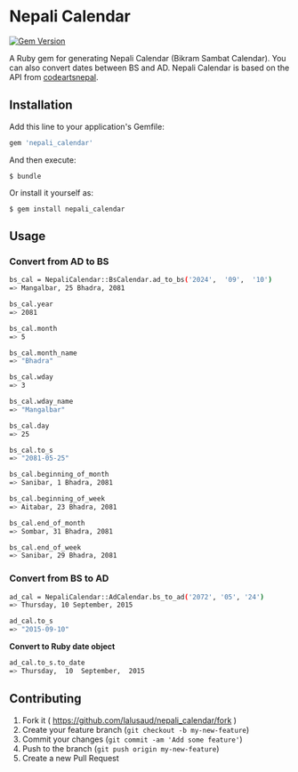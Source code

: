 # Nepali Calendar

[![Gem Version](https://badge.fury.io/rb/nepali_calendar.svg)](http://badge.fury.io/rb/nepali_calendar)

A Ruby gem for generating Nepali Calendar (Bikram Sambat Calendar). You can also convert dates between BS and AD. Nepali Calendar is based on the API from [codeartsnepal](http://sourceforge.net/projects/nepalidateconve/).

## Installation

Add this line to your application's Gemfile:

```ruby
gem 'nepali_calendar'
```

And then execute:

    $ bundle

Or install it yourself as:

    $ gem install nepali_calendar

## Usage

### Convert from AD to BS

```sh
bs_cal = NepaliCalendar::BsCalendar.ad_to_bs('2024',  '09',  '10')
=> Mangalbar, 25 Bhadra, 2081

bs_cal.year
=> 2081

bs_cal.month
=> 5

bs_cal.month_name
=> "Bhadra"

bs_cal.wday
=> 3

bs_cal.wday_name
=> "Mangalbar"

bs_cal.day
=> 25

bs_cal.to_s
=> "2081-05-25" 

bs_cal.beginning_of_month
=> Sanibar, 1 Bhadra, 2081

bs_cal.beginning_of_week
=> Aitabar, 23 Bhadra, 2081

bs_cal.end_of_month
=> Sombar, 31 Bhadra, 2081

bs_cal.end_of_week
=> Sanibar, 29 Bhadra, 2081
```


### Convert from BS to AD

```sh
ad_cal = NepaliCalendar::AdCalendar.bs_to_ad('2072', '05', '24')
=> Thursday, 10 September, 2015

ad_cal.to_s
=> "2015-09-10"
```

**Convert to Ruby date object**

```sh
ad_cal.to_s.to_date
=> Thursday,  10  September,  2015
```

## Contributing

1. Fork it ( https://github.com/lalusaud/nepali_calendar/fork )
2. Create your feature branch (`git checkout -b my-new-feature`)
3. Commit your changes (`git commit -am 'Add some feature'`)
4. Push to the branch (`git push origin my-new-feature`)
5. Create a new Pull Request
